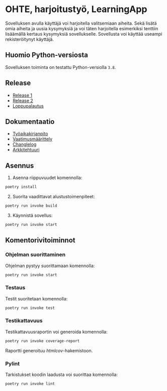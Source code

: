 # OHTE, harjoitustyö, LearningApp

Sovelluksen avulla käyttäjä voi harjoitella valitsemiaan aiheita. Sekä lisätä omia aiheita ja uusia kysymyksiä ja voi täten harjoitella esimerkiksi tenttiin lisäämällä kertaus kysymyksiä sovellukselle. Sovellusta voi käyttää useampi rekisteröitynyt käyttäjä.

## Huomio Python-versiosta

Sovelluksen toiminta on testattu Python-versiolla `3.8`.

## Release

- [Release 1](https://github.com/Kappe01/OT_harjoitustyo/releases/tag/viikko5)
- [Release 2](https://github.com/Kappe01/OT_harjoitustyo/releases/tag/viikko6)
- [Loppupalautus](https://github.com/kappe01/OT_harjoitustyo/releases/tag/loppupalautus)

## Dokumentaatio

- [Työaikakirjanpito](./Dokumentaatio/tuntikirjanpito.md)
- [Vaatimusmäärittely](./Dokumentaatio/vaatimusmaarittely.md)
- [Changlelog](./Dokumentaatio/changelog.md)
- [Arkkitehtuuri](./Dokumentaatio/arkkitehtuuri.md)

## Asennus

1. Asenna riippuvuudet komennolla:
```bash
poetry install
```

2. Suorita vaadittavat alustustoimenpiteet:
```bash
poetry run invoke build
```

3. Käynnistä sovellus:
```bash
poetry run invoke start
```

## Komentorivitoiminnot

### Ohjelman suorittaminen

Ohjelman pystyy suorittamaan komennolla:

```bash
poetry run invoke start
```

### Testaus

Testit suoritetaan komennolla:

```bash
poetry run invoke test
```

### Testikattavuus

Testikattavuusraportin voi generoida komennolla:

```bash
poetry run invoke coverage-report
```

Raportti generoituu _htmlcov_-hakemistoon.

### Pylint

Tarkistukset koodin laadusta voi suorittaa komennolla:

```bash
poetry run invoke lint
```

